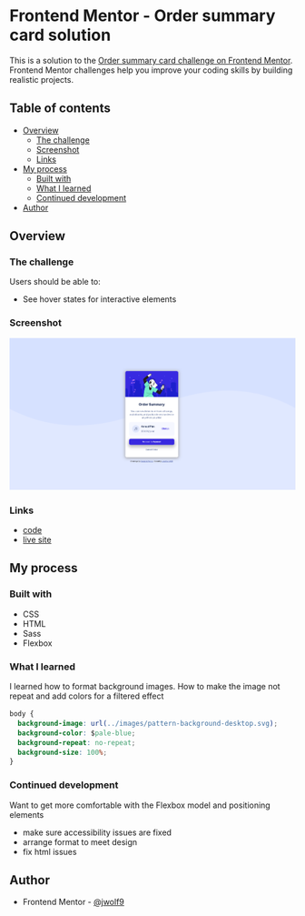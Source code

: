 # Frontend Mentor - Order summary card solution

This is a solution to the [Order summary card challenge on Frontend Mentor](https://www.frontendmentor.io/challenges/order-summary-component-QlPmajDUj). Frontend Mentor challenges help you improve your coding skills by building realistic projects. 

## Table of contents

- [Overview](#overview)
  - [The challenge](#the-challenge)
  - [Screenshot](#screenshot)
  - [Links](#links)
- [My process](#my-process)
  - [Built with](#built-with)
  - [What I learned](#what-i-learned)
  - [Continued development](#continued-development)
- [Author](#author)

## Overview

### The challenge

Users should be able to:

- See hover states for interactive elements

### Screenshot

![](./screenshot.png)

### Links

- [code](https://github.com/jwolf9/order-summary-component-main)
- [live site](https://jwolf9.github.io/order-summary-component-main/)

## My process

### Built with

- CSS
- HTML
- Sass
- Flexbox

### What I learned

I learned how to format background images. How to make the image not repeat and add colors for a filtered effect

```css
body {
  background-image: url(../images/pattern-background-desktop.svg);
  background-color: $pale-blue;
  background-repeat: no-repeat;
  background-size: 100%;
}
```

### Continued development

Want to get more comfortable with the Flexbox model and positioning elements

- make sure accessibility issues are fixed
- arrange format to meet design
- fix html issues

## Author

- Frontend Mentor - [@jwolf9](https://www.frontendmentor.io/profile/jwolf9)

